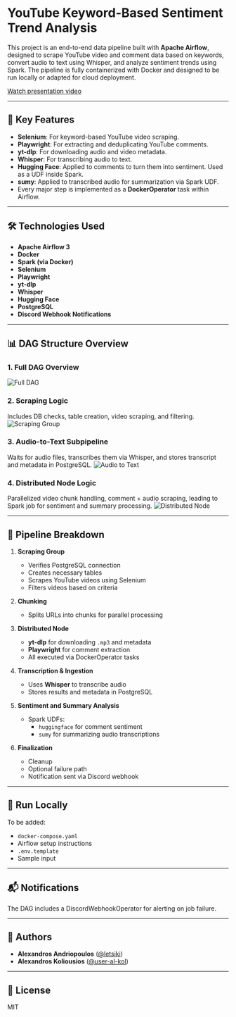 # YouTube Keyword-Based Sentiment Trend Analysis

This project is an end-to-end data pipeline built with **Apache Airflow**, designed to scrape YouTube video and comment data based on keywords, convert audio to text using Whisper, and analyze sentiment trends using Spark. The pipeline is fully containerized with Docker and designed to be run locally or adapted for cloud deployment.  

[Watch presentation video](https://www.youtube.com/watch?v=6U1ewsSfxGw&list=PLJT4CAvB3VkqG7dLVilIN5T_H-SjTcAJ6&index=33)  

---

## 📌 Key Features

- **Selenium**: For keyword-based YouTube video scraping.
- **Playwright**: For extracting and deduplicating YouTube comments.
- **yt-dlp**: For downloading audio and video metadata.
- **Whisper**: For transcribing audio to text.
- **Hugging Face**: Applied to comments to turn them into sentiment. Used as a UDF inside Spark.
- **sumy**: Applied to transcribed audio for summarization via Spark UDF.
- Every major step is implemented as a **DockerOperator** task within Airflow.

---

## 🛠️ Technologies Used

- **Apache Airflow 3**
- **Docker**
- **Spark (via Docker)**
- **Selenium**
- **Playwright**
- **yt-dlp**
- **Whisper**
- **Hugging Face**
- **PostgreSQL**
- **Discord Webhook Notifications**

---

## 📊 DAG Structure Overview

### 1. Full DAG Overview

![Full DAG](./png/final/project-dag-graph.png)

### 2. Scraping Logic

Includes DB checks, table creation, video scraping, and filtering.
![Scraping Group](./png/final/project-dag-graph-scraping.png)

### 3. Audio-to-Text Subpipeline

Waits for audio files, transcribes them via Whisper, and stores transcript and metadata in PostgreSQL.
![Audio to Text](./png/final/project-dag-graph-audio-to-text.png)

### 4. Distributed Node Logic

Parallelized video chunk handling, comment + audio scraping, leading to Spark job for sentiment and summary processing.
![Distributed Node](./png/final/project-dag-graph-distributed.png)

---

## 🧱 Pipeline Breakdown

1. **Scraping Group**
    - Verifies PostgreSQL connection
    - Creates necessary tables
    - Scrapes YouTube videos using Selenium
    - Filters videos based on criteria

2. **Chunking**
    - Splits URLs into chunks for parallel processing

3. **Distributed Node**
    - **yt-dlp** for downloading `.mp3` and metadata
    - **Playwright** for comment extraction
    - All executed via DockerOperator tasks

4. **Transcription & Ingestion**
    - Uses **Whisper** to transcribe audio
    - Stores results and metadata in PostgreSQL

5. **Sentiment and Summary Analysis**
    - Spark UDFs:
        - `huggingface` for comment sentiment
        - `sumy` for summarizing audio transcriptions

6. **Finalization**
    - Cleanup
    - Optional failure path
    - Notification sent via Discord webhook

---

## 🚀 Run Locally

To be added:  

- `docker-compose.yaml`  
- Airflow setup instructions  
- `.env.template`  
- Sample input

---

## 📬 Notifications

The DAG includes a DiscordWebhookOperator for alerting on job failure.

---

## 👤 Authors

- **Alexandros Andriopoulos** ([@letsiki](https://github.com/letsiki))  
- **Alexandros Koliousios** ([@user-al-kol](https://github.com/user-al-kol))

---

## 📜 License

MIT
